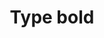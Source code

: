 ---
title: Type bold
tags: ["type", "bold", "text", "font", "style", "emphasize", "weight", "format"]
icon: type-bold
svg: '<svg xmlns="http://www.w3.org/2000/svg" width="24" height="24" fill="none" viewBox="0 0 24 24" stroke-width="1.5" stroke-linecap="round" stroke-linejoin="round" stroke="currentColor"><path d="M5 3h8c1.06 0 2.078.474 2.828 1.318C16.578 5.162 17 6.307 17 7.5c0 1.193-.421 2.338-1.172 3.182C15.078 11.526 14.061 12 13 12H5zm0 9h10.039a4.44 4.44 0 0 1 3.154 1.318A4.52 4.52 0 0 1 19.5 16.5a4.52 4.52 0 0 1-1.307 3.182A4.442 4.442 0 0 1 15.038 21H5z"/></svg>'
---